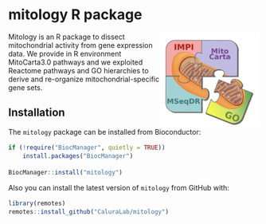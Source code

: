 mitology R package
================

<!-- README.md is generated from README.Rmd. Please edit that file -->

<img src=./vignettes/figures/puzzle_mitology.png width="200" align="right" />

Mitology is an R package to dissect mitochondrial activity from gene
expression data. We provide in R environment MitoCarta3.0 pathways and
we exploited Reactome pathways and GO hierarchies to derive and
re-organize mitochondrial-specific gene sets.

## Installation

The `mitology` package can be installed from Bioconductor:

``` r
if (!require("BiocManager", quietly = TRUE))
    install.packages("BiocManager")

BiocManager::install("mitology")
```

Also you can install the latest version of `mitology` from GitHub with:

``` r
library(remotes)
remotes::install_github("CaluraLab/mitology")
```
